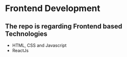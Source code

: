 # Frontend Development
## The repo is regarding Frontend based Technologies
- HTML, CSS and Javascript
- ReactJs
